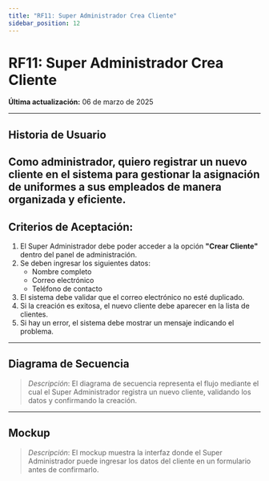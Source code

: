 ```yaml
---
title: "RF11: Super Administrador Crea Cliente"  
sidebar_position: 12
---
```


# RF11: Super Administrador Crea Cliente  

**Última actualización:** 06 de marzo de 2025  

---

## Historia de Usuario  
Como administrador, quiero registrar un nuevo cliente en el sistema para gestionar la asignación de uniformes a sus empleados de manera organizada y eficiente.
---

## **Criterios de Aceptación:**  

1. El Super Administrador debe poder acceder a la opción **"Crear Cliente"** dentro del panel de administración.  
2. Se deben ingresar los siguientes datos:  
   - Nombre completo  
   - Correo electrónico  
   - Teléfono de contacto  
3. El sistema debe validar que el correo electrónico no esté duplicado.  
4. Si la creación es exitosa, el nuevo cliente debe aparecer en la lista de clientes.  
5. Si hay un error, el sistema debe mostrar un mensaje indicando el problema.  

---

## **Diagrama de Secuencia**  

> *Descripción*: El diagrama de secuencia representa el flujo mediante el cual el Super Administrador registra un nuevo cliente, validando los datos y confirmando la creación.  

---

## **Mockup**  

> *Descripción*: El mockup muestra la interfaz donde el Super Administrador puede ingresar los datos del cliente en un formulario antes de confirmarlo.  
